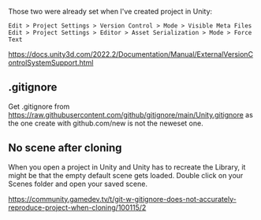 Those two were already set when I've created project in Unity:

`Edit > Project Settings > Version Control > Mode > Visible Meta Files`
`Edit > Project Settings > Editor > Asset Serialization > Mode > Force Text`

https://docs.unity3d.com/2022.2/Documentation/Manual/ExternalVersionControlSystemSupport.html

## .gitignore

Get .gitignore from https://raw.githubusercontent.com/github/gitignore/main/Unity.gitignore as the one create with github.com/new is not the neweset one.

## No scene after cloning

When you open a project in Unity and Unity has to recreate the Library, it might be that the empty default scene gets loaded. Double click on your Scenes folder and open your saved scene.

https://community.gamedev.tv/t/git-w-gitignore-does-not-accurately-reproduce-project-when-cloning/100115/2
